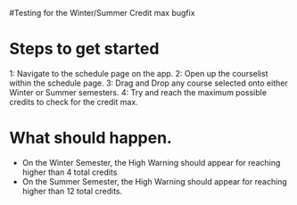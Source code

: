 #Testing for the Winter/Summer Credit max bugfix

# Steps to get started
1: Navigate to the schedule page on the app.
2: Open up the courselist within the schedule page.
3: Drag and Drop any course selected onto either Winter or Summer semesters.
4: Try and reach the maximum possible credits to check for the credit max.

# What should happen.
- On the Winter Semester, the High Warning should appear for reaching higher than 4 total credits
- On the Summer Semester, the High Warning should appear for reaching higher than 12 total credits.
